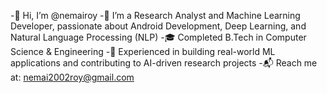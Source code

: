 -👋 Hi, I’m @nemairoy
-🤖 I’m a Research Analyst and Machine Learning Developer, passionate about Android Development, Deep Learning, and Natural Language Processing (NLP)
-🎓 Completed B.Tech in Computer Science & Engineering
-🧪 Experienced in building real-world ML applications and contributing to AI-driven research projects
-📬 Reach me at: nemai2002roy@gmail.com
